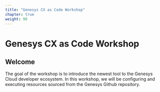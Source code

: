 ```yaml
---
title: "Genesys CX as Code Workshop"
chapter: true
weight: 90
---
```


# Genesys CX as Code Workshop
## Welcome

The goal of the workshop is to introduce the newest tool to the Genesys Cloud developer ecosystem. In this workshop, we will be configuring and executing resources sourced from the Genesys Github repository.
